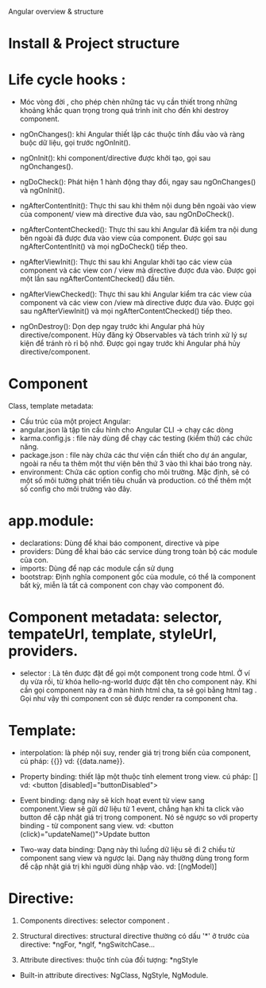 Angular overview & structure

# Install & Project structure

# Life cycle hooks :

- Móc vòng đời , cho phép chèn những tác vụ cần thiết trong những khoảng khắc quan trọng trong
  quá trình init cho đến khi destroy component.

- ngOnChanges(): khi Angular thiết lập các thuộc tính đầu vào và ràng buộc dữ liệu, gọi trước ngOnInit().

- ngOnInit(): khi component/directive được khởi tạo, gọi sau ngOnchanges().

- ngDoCheck(): Phát hiện 1 hành động thay đổi, ngay sau ngOnChanges() và ngOnInit().

- ngAfterContentInit(): Thực thi sau khi thêm nội dung bên ngoài vào view của component/ view mà directive đưa vào, sau ngOnDoCheck().

- ngAfterContentChecked(): Thực thi sau khi Angular đã kiểm tra nội dung bên ngoài đã được đưa vào view của component. Được gọi sau
  ngAfterContentInit() và mọi ngDoCheck() tiếp theo.

- ngAfterViewInit(): Thực thi sau khi Angular khởi tạo các view của component và các view con / view mà directive được đưa vào. Được gọi một
  lần sau ngAfterContentChecked() đầu tiên.

- ngAfterViewChecked(): Thực thi sau khi Angular kiểm tra các view của component và các view con /view mà directive được đưa vào. Được gọi sau
  ngAfterViewInit() và mọi ngAfterContentChecked() tiếp theo.

- ngOnDestroy(): Dọn dẹp ngay trước khi Angular phá hủy directive/component. Hủy đăng ký Observables và tách trình xử lý sự kiện để tránh rò
  rỉ bộ nhớ. Được gọi ngay trước khi Angular phá hủy directive/component.

# Component

Class, template metadata:

- Cấu trúc của một project Angular:
- angular.json là tập tin cấu hình cho Angular CLI -> chạy các dòng
- karma.config.js : file này dùng để chạy các testing (kiểm thử) các chức năng.
- package.json : file này chứa các thư viện cần thiết cho dự án angular, ngoài ra nếu ta thêm một thư viện bên thứ 3 vào thì khai
  báo trong này.
- environment: Chứa các option config cho môi trường. Mặc định, sẽ có một số môi tường phát triển tiêu chuẩn và production.
  có thể thêm một số config cho môi trường vào đây.

# app.module:

- declarations: Dùng để khai báo component, directive và pipe
- providers: Dùng để khai báo các service dùng trong toàn bộ các module của con.
- imports: Dùng để nạp các module cần sử dụng
- bootstrap: Định nghĩa component gốc của module, có thể là component bất kỳ, miễn là tất cả component con chạy vào component đó.

# Component metadata: selector, tempateUrl, template, styleUrl, providers.

- selector : Là tên được đặt để gọi một component trong code html. Ở ví dụ vừa rồi, từ khóa hello-ng-world được đặt tên cho component này. Khi cần gọi component này ra ở màn hình html cha, ta sẽ gọi bằng html tag <app-category-list></app-category-list>. Gọi như vậy thì component con sẽ được render ra component cha.

# Template:

- interpolation: là phép nội suy, render giá trị trong biến của component, cú pháp: {{}} vd: {{data.name}}.

- Property binding: thiết lập một thuộc tính element trong view. cú pháp: [] vd: <button [disabled]="buttonDisabled"></button>

- Event binding: dạng này sẽ kích hoạt event từ view sang component.View sẽ gửi dữ liệu từ 1 event,
  chẳng hạn khi ta click vào button để cập nhật giá trị trong component. Nó sẽ ngược so với property binding - từ component sang view.
  vd: <button (click)="updateName()">Update button</button>

- Two-way data binding: Dạng này thì luồng dữ liệu sẽ đi 2 chiều từ component sang view và ngược lại.
  Dạng này thường dùng trong form để cập nhật giá trị khi người dùng nhập vào.
  vd: [(ngModel)]

# Directive:

1. Components directives: selector component <component-name></component-name>.

2. Structural directives: structural directive thường có dấu '*' ở trước của directive: *ngFor, *ngIf, *ngSwitchCase...

3. Attribute directives: thuộc tính của đối tượng: \*ngStyle

- Built-in attribute directives: NgClass, NgStyle, NgModule.
